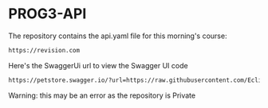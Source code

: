 # PROG3-API
The repository contains the api.yaml file for this morning's course:

```sh
https://revision.com
```
Here's the SwaggerUi url to view the Swagger UI code

```sh
https://petstore.swagger.io/?url=https://raw.githubusercontent.com/Eclisher/PROG3-API/main/api.yaml
```

Warning: this may be an error as the repository is Private
